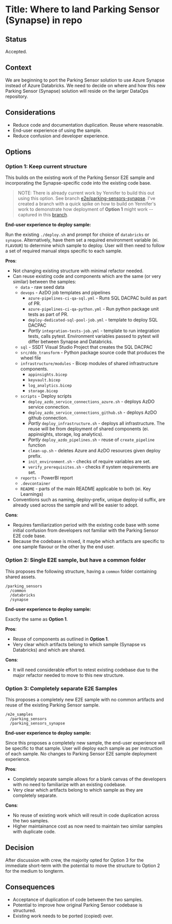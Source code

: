 # Title: Where to land Parking Sensor (Synapse) in repo

## Status

Accepted.

## Context

We are beginning to port the Parking Sensor solution to use Azure Synapse instead of Azure Databricks. We need to decide on where and how this new Parking Sensor (Synapse) solution will reside on the larger DataOps repository.

## Considerations

- Reduce code and documentation duplication. Reuse where reasonable.
- End-user experience of using the sample.
- Reduce confusion and developer experience.

## Options

### Option 1: Keep current structure

This builds on the existing work of the Parking Sensor E2E sample and incorporating the Synapse-specific code into the existing code base.

> NOTE: There is already current work by Yennifer to build this out using this option. See branch [e2e/parking-sensors-synapse](../../e2e_samples/parking_sensors_synapse/). I've created a branch with a quick spike on how to build on Yennifer's work to demonstrate how deployment of **Option 1** might work -- captured in this [branch](https://github.com/Azure-Samples/modern-data-warehouse-dataops/tree/lace/spike-parking-sensors-synapse/e2e_samples/parking_sensors).

**End-user experience to deploy sample:**

Run the existing `./deploy.sh` and prompt for choice of `databricks` or `synapse`. Alternatively, have them set a required environment variable (ei. `FLAVOUR`) to determine which sample to deploy. User will then need to follow a set of required manual steps specific to each sample.

**Pros**:

- Not changing existing structure with minimal refactor needed.
- Can reuse existing code and components which are the same (or very similar) between the samples:
  - `data` - raw seed data
  - `devops` - AzDO job templates and pipelines
    - `azure-pipelines-ci-qa-sql.yml` - Runs SQL DACPAC build as part of PR.
    - `azure-pipelines-ci-qa-python.yml` - Run python package unit tests as part of PR.
    - `deploy-dedicated-sql-pool-job.yml` - template to deploy SQL DACPAC
    - *Partly* `integration-tests-job.yml` - template to run integration tests, calls pytest. Environment variables passed to pytest will differ between Synapse and Databricks.
  - `sql` - SSDT Visual Studio Project that creates the SQL DACPAC
  - `src/ddo_transform` - Python package source code that produces the wheel file
  - `infrastructure/modules` - Bicep modules of shared infrastructure components.
    - `appinsights.bicep`
    - `keyvault.bicep`
    - `log_analytics.bicep`
    - `storage.bicep`
  - `scripts` - Deploy scripts
    - `deploy_azdo_service_connections_azure.sh` - deploys AzDO service connection.
    - `deploy_azdo_service_connections_github.sh` - deploys AzDO github connection.
    - *Partly* `deploy_infrastructure.sh` - deploys all infrastructure. The reuse will be from deployment of shared components (ei. appinsights, storage, log analytics).
    - *Partly* `deploy_azdo_pipelines.sh` - reuse of `create_pipeline` function
    - `clean-up.sh` - deletes Azure and AzDO resources given deploy prefix.
    - `init_environment.sh` - checks of require variables are set.
    - `verify_prerequisites.sh` - checks if system requirements are set.
  - `reports` - PowerBI report
  - `.devcontainer`
  - `README` - parts of the main README applicable to both (ei. Key Learnings)
- Conventions such as naming, deploy-prefix, unique deploy-id suffix, are already used across the sample and will be easier to adopt.

**Cons**:

- Requires familiarization period with the existing code base with some initial confusion from developers not familiar with the Parking Sensor E2E code base.
- Because the codebase is mixed, it maybe which artifacts are specific to one sample flavour or the other by the end user.

### Option 2: Single E2E sample, but have a common folder

This proposes the following structure, having a `common` folder containing shared assets.

```text
/parking_sensors
  /common
  /databricks
  /synapse
```

**End-user experience to deploy sample:**

Exactly the same as **Option 1**.

**Pros**:

- Reuse of components as outlined in **Option 1**.
- Very clear which artifacts belong to which sample (Synapse vs Databricks) and which are shared.

**Cons**:

- It will need considerable effort to retest existing codebase due to the major refactor needed to move to this new structure.

### Option 3: Completely separate E2E Samples

This proposes a completely new E2E sample with no common artifacts and reuse of the existing Parking Sensor sample.

```text
/e2e_samples
  /parking_sensors
  /parking_sensors_synapse
```

**End-user experience to deploy sample:**

Since this proposes a completely new sample, the end-user experience will be specific to that sample. User will deploy each sample as per instruction of each sample. No changes to Parking Sensor E2E sample deployment experience.

**Pros**:

- Completely separate sample allows for a blank canvas of the developers with no need to familiarize with an existing codebase.
- Very clear which artifacts belong to which sample as they are completely separate.

**Cons**:

- No reuse of existing work which will result in code duplication across the two samples.
- Higher maintainance cost as now need to maintain two similar samples with duplicate code.

## Decision

After discussion with crew, the majority opted for Option 3 for the immediate short-term with the potential to move the structure to Option 2 for the medium to longterm.

## Consequences

- Acceptance of duplication of code between the two samples.
- Potential to improve how original Parking Sensor codebase is structured.
- Existing work needs to be ported (copied) over.
